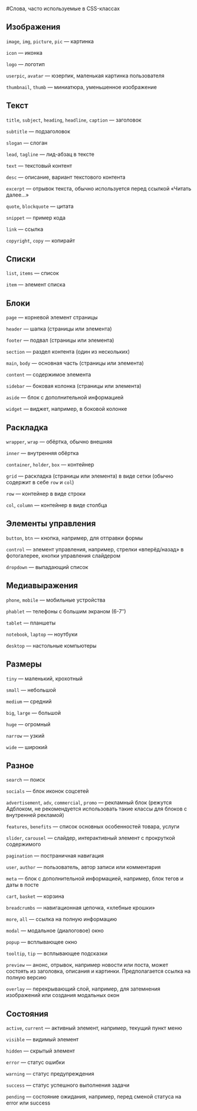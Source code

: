 #Слова, часто используемые в CSS-классах
## Изображения

`image`, `img`, `picture`, `pic` — картинка

`icon` — иконка

`logo` — логотип

`userpic`, `avatar` — юзерпик, маленькая картинка пользователя

`thumbnail`, `thumb` — миниатюра, уменьшенное изображение

<h2>Текст</h2>
<p><code>title</code>, <code>subject</code>, <code>heading</code>, <code>headline</code>, <code>caption</code>&nbsp;&mdash; заголовок</p>
<p><code>subtitle</code>&nbsp;&mdash; подзаголовок</p>
<p><code>slogan</code>&nbsp;&mdash; слоган</p>
<p><code>lead</code>, <code>tagline</code>&nbsp;&mdash; лид-абзац в тексте</p>
<p><code>text</code>&nbsp;&mdash; текстовый контент</p>
<p><code>desc</code>&nbsp;&mdash; описание, вариант текстового контента</p>
<p><code>excerpt</code>&nbsp;&mdash; отрывок текста, обычно используется перед ссылкой &laquo;Читать далее...&raquo;</p>
<p><code>quote</code>, <code>blockquote</code>&nbsp;&mdash; цитата</p>
<p><code>snippet</code>&nbsp;&mdash; пример кода</p>
<p><code>link</code>&nbsp;&mdash; ссылка</p>
<p><code>copyright</code>, <code>copy</code>&nbsp;&mdash; копирайт</p>
<h2>Списки</h2>
<p><code>list</code>, <code>items</code>&nbsp;&mdash; список</p>
<p><code>item</code>&nbsp;&mdash; элемент списка</p>
<h2>Блоки</h2>
<p><code>page</code>&nbsp;&mdash; корневой элемент страницы</p>
<p><code>header</code>&nbsp;&mdash; шапка (страницы или элемента)</p>
<p><code>footer</code>&nbsp;&mdash; подвал (страницы или элемента)</p>
<p><code>section</code>&nbsp;&mdash; раздел контента (один из нескольких)</p>
<p><code>main</code>, <code>body</code>&nbsp;&mdash; основная часть (страницы или элемента)</p>
<p><code>content</code>&nbsp;&mdash; содержимое элемента</p>
<p><code>sidebar</code>&nbsp;&mdash; боковая колонка (страницы или элемента)</p>
<p><code>aside</code>&nbsp;&mdash; блок с дополнительной информацией</p>
<p><code>widget</code>&nbsp;&mdash; виджет, например, в боковой колонке</p>
<h2>Раскладка</h2>
<p><code>wrapper</code>, <code>wrap</code>&nbsp;&mdash; обёртка, обычно внешняя</p>
<p><code>inner</code>&nbsp;&mdash; внутренняя обёртка</p>
<p><code>container</code>, <code>holder</code>, <code>box</code>&nbsp;&mdash; контейнер</p>
<p><code>grid</code>&nbsp;&mdash; раскладка (страницы или элемента) в виде сетки (обычно содержит в себе <code>row</code> и <code>col</code>)</p>
<p><code>row</code>&nbsp;&mdash; контейнер в виде строки</p>
<p><code>col</code>, <code>column</code>&nbsp;&mdash; контейнер в виде столбца</p>
<h2>Элементы управления</h2>
<p><code>button</code>, <code>btn</code>&nbsp;&mdash; кнопка, например, для отправки формы</p>
<p><code>control</code>&nbsp;&mdash; элемент управления, например, стрелки &laquo;вперёд/назад&raquo; в фотогалерее, кнопки управления слайдером</p>
<p><code>dropdown</code>&nbsp;&mdash; выпадающий список</p>
<h2>Медиавыражения</h2>
<p><code>phone</code>, <code>mobile</code>&nbsp;&mdash; мобильные устройства</p>
<p><code>phablet</code>&nbsp;&mdash; телефоны с большим экраном (6-7&Prime;)</p>
<p><code>tablet</code>&nbsp;&mdash; планшеты</p>
<p><code>notebook</code>, <code>laptop</code>&nbsp;&mdash; ноутбуки</p>
<p><code>desktop</code>&nbsp;&mdash; настольные компьютеры</p>
<h2>Размеры</h2>
<p><code>tiny</code>&nbsp;&mdash; маленький, крохотный</p>
<p><code>small</code>&nbsp;&mdash; небольшой</p>
<p><code>medium</code>&nbsp;&mdash; средний</p>
<p><code>big</code>, <code>large</code>&nbsp;&mdash; большой</p>
<p><code>huge</code>&nbsp;&mdash; огромный</p>
<p><code>narrow</code>&nbsp;&mdash; узкий</p>
<p><code>wide</code>&nbsp;&mdash; широкий</p>
<h2>Разное</h2>
<p><code>search</code>&nbsp;&mdash; поиск</p>
<p><code>socials</code>&nbsp;&mdash; блок иконок соцсетей</p>
<p><code>advertisement</code>, <code>adv</code>, <code>commercial</code>, <code>promo</code>&nbsp;&mdash; рекламный блок (режутся Адблоком, не рекомендуется использовать такие классы для блоков с внутренней рекламой)</p>
<p><code>features</code>, <code>benefits</code>&nbsp;&mdash; список основных особенностей товара, услуги</p>
<p><code>slider</code>, <code>carousel</code>&nbsp;&mdash; слайдер, интерактивный элемент с прокруткой содержимого</p>
<p><code>pagination</code>&nbsp;&mdash; постраничная навигация</p>
<p><code>user</code>, <code>author</code>&nbsp;&mdash; пользователь, автор записи или комментария</p>
<p><code>meta</code>&nbsp;&mdash; блок с дополнительной информацией, например, блок тегов и даты в посте</p>
<p><code>cart</code>, <code>basket</code>&nbsp;&mdash; корзина</p>
<p><code>breadcrumbs</code>&nbsp;&mdash; навигационная цепочка, «хлебные крошки»</p>
<p><code>more</code>, <code>all</code>&nbsp;&mdash; ссылка на полную информацию</p>
<p><code>modal</code>&nbsp;&mdash; модальное (диалоговое) окно</p>
<p><code>popup</code>&nbsp;&mdash; всплывающее окно</p>
<p><code>tooltip</code>, <code>tip</code>&nbsp;&mdash; всплывающее подсказки</p>
<p><code>preview</code>&nbsp;&mdash; анонс, отрывок, например новости или поста, может состоять из заголовка, описания и картинки. Предполагается ссылка на полную версию</p>
<p><code>overlay</code>&nbsp;&mdash; перекрывающий слой, например, для затемнения изображений или создания модальных окон</p>
<h2>Состояния</h2>
<p><code>active</code>, <code>current</code>&nbsp;&mdash; активный элемент, например, текущий пункт меню</p>
<p><code>visible</code>&nbsp;&mdash; видимый элемент</p>
<p><code>hidden</code>&nbsp;&mdash; скрытый элемент</p>
<p><code>error</code>&nbsp;&mdash; статус ошибки</p>
<p><code>warning</code>&nbsp;&mdash; статус предупреждения</p>
<p><code>success</code>&nbsp;&mdash; статус успешного выполнения задачи</p>
<p><code>pending</code>&nbsp;&mdash; состояние ожидания, например, перед сменой статуса на error или success</p>

